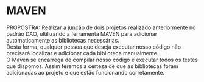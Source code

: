 <h1> MAVEN </H1>

PROPOSTRA: 
Realizar a junção de dois projetos realizado anteriormente no padrão DAO, ultilizando a ferramenta MAVEN para adicionar automaticamente as bibliotecas necessárias. <br>
Desta forma, qualquer pessoa que deseja executar nosso código não precisará localizar e adicionar cada biblioteca manualmente. <br>
O Maven se encarrega de compilar nosso código e executar todos os testes que dispomos. Assim teremos a certeza de que as bibliotecas foram adicionadas ao projeto e que estão funcionando corretamente.
